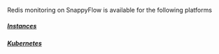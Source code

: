 Redis monitoring on SnappyFlow is available for the following platforms

##### [Instances](/docs/integrations/redis/redis_instance)

##### [Kubernetes](/docs/integrations/redis/redis_kubernetes)

